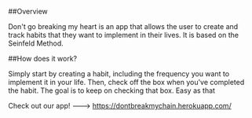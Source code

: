 ##Overview

Don't go breaking my heart is an app that allows the user to create and track habits that they want to implement in their lives. It is based on the Seinfeld Method.

##How does it work?

Simply start by creating a habit, including the frequency you want to implement it in your life. Then, check off the box when you've completed the habit. The goal is to keep on checking that box. Easy as that

Check out our app! ---> https://dontbreakmychain.herokuapp.com/
